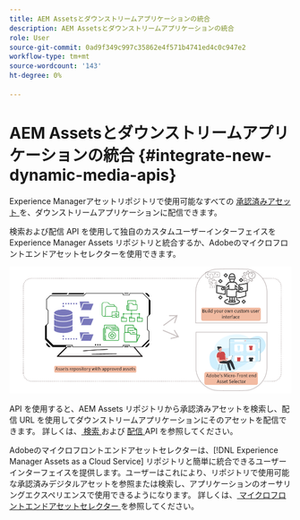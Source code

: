 ```yaml
---
title: AEM Assetsとダウンストリームアプリケーションの統合
description: AEM Assetsとダウンストリームアプリケーションの統合
role: User
source-git-commit: 0ad9f349c997c35862e4f571b4741ed4c0c947e2
workflow-type: tm+mt
source-wordcount: '143'
ht-degree: 0%

---
```


# AEM Assetsとダウンストリームアプリケーションの統合 {#integrate-new-dynamic-media-apis}

Experience Managerアセットリポジトリで使用可能なすべての [ 承認済みアセット ](approved-assets.md) を、ダウンストリームアプリケーションに配信できます。

検索および配信 API を使用して独自のカスタムユーザーインターフェイスをExperience Manager Assets リポジトリと統合するか、Adobeのマイクロフロントエンドアセットセレクターを使用できます。

![AEM Assets リポジトリとの統合 ](assets/asset-selector-integration.png)

API を使用すると、AEM Assets リポジトリから承認済みアセットを検索し、配信 URL を使用してダウンストリームアプリケーションにそのアセットを配信できます。 詳しくは、[ 検索 ](/help/assets/search-assets-api.md) および [ 配信 ](/help/assets/deliver-assets-apis.md) API を参照してください。

Adobeのマイクロフロントエンドアセットセレクターは、[!DNL Experience Manager Assets as a Cloud Service] リポジトリと簡単に統合できるユーザーインターフェイスを提供します。ユーザーはこれにより、リポジトリで使用可能な承認済みデジタルアセットを参照または検索し、アプリケーションのオーサリングエクスペリエンスで使用できるようになります。 詳しくは、[ マイクロフロントエンドアセットセレクター ](/help/assets/asset-selector.md) を参照してください。

